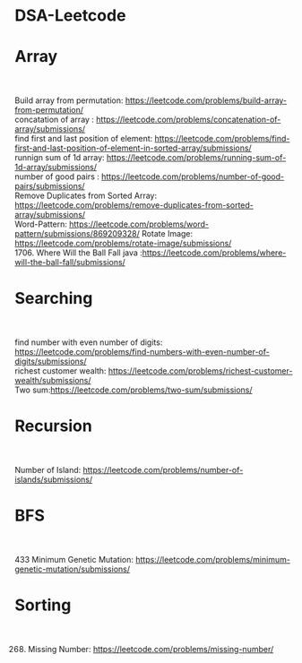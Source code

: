 # DSA-Leetcode

# **Array**<br /> <br />
Build array from permutation: https://leetcode.com/problems/build-array-from-permutation/  <br/>
concatation of array : https://leetcode.com/problems/concatenation-of-array/submissions/ <br/>
find first and last position of element: https://leetcode.com/problems/find-first-and-last-position-of-element-in-sorted-array/submissions/ <br/>
runnign sum of 1d array: https://leetcode.com/problems/running-sum-of-1d-array/submissions/   <br/>
number of good pairs : https://leetcode.com/problems/number-of-good-pairs/submissions/   <br/>
Remove Duplicates from Sorted Array: https://leetcode.com/problems/remove-duplicates-from-sorted-array/submissions/ <br/>
Word-Pattern: https://leetcode.com/problems/word-pattern/submissions/869209328/
Rotate Image: https://leetcode.com/problems/rotate-image/submissions/ <br/>
1706. Where Will the Ball Fall java :https://leetcode.com/problems/where-will-the-ball-fall/submissions/



# **Searching**<br /> <br />
find number with even number of digits: https://leetcode.com/problems/find-numbers-with-even-number-of-digits/submissions/ <br/>
richest customer wealth: https://leetcode.com/problems/richest-customer-wealth/submissions/ <br/>
Two sum:https://leetcode.com/problems/two-sum/submissions/


# **Recursion**<br /> <br />
Number of Island: https://leetcode.com/problems/number-of-islands/submissions/

# **BFS**<br /> <br />
433 Minimum Genetic Mutation: https://leetcode.com/problems/minimum-genetic-mutation/submissions/


# **Sorting**<br /> <br />
268. Missing Number: https://leetcode.com/problems/missing-number/


